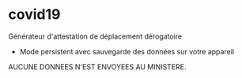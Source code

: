 # covid19

Générateur d'attestation de déplacement dérogatoire
- Mode persistent avec sauvegarde des données sur votre appareil

AUCUNE DONNEES N'EST ENVOYEES AU MINISTERE.
